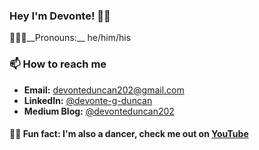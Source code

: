 ### Hey I'm Devonte! ✌🏾

💁🏾‍♂️__Pronouns:__ he/him/his

### 📫 How to reach me
* __Email:__ [devonteduncan202@gmail.com](mailto:devonteduncan202@gmail.com)
* __LinkedIn:__ [@devonte-g-duncan](https://www.linkedin.com/in/devonte-g-duncan-85ba96124/)
* __Medium Blog:__ [@devonteduncan202](https://medium.com/@devonteduncan202)

#### 🕺🏾  Fun fact: I'm also a dancer, check me out on [YouTube](https://www.youtube.com/channel/UCyERD2bXbcFSq8rqkvN8UkA)

